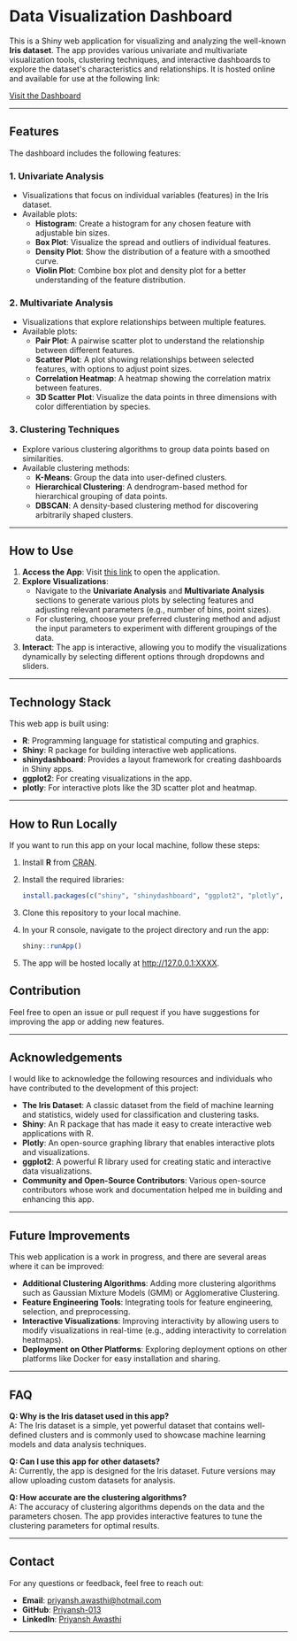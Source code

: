 # Data Visualization Dashboard

This is a Shiny web application for visualizing and analyzing the well-known **Iris dataset**. The app provides various univariate and multivariate visualization tools, clustering techniques, and interactive dashboards to explore the dataset's characteristics and relationships. It is hosted online and available for use at the following link:

[Visit the Dashboard](https://7k9w5y-priyansh-awasthi.shinyapps.io/findash/)

---

## Features

The dashboard includes the following features:

### 1. **Univariate Analysis**
   - Visualizations that focus on individual variables (features) in the Iris dataset.
   - Available plots:
     - **Histogram**: Create a histogram for any chosen feature with adjustable bin sizes.
     - **Box Plot**: Visualize the spread and outliers of individual features.
     - **Density Plot**: Show the distribution of a feature with a smoothed curve.
     - **Violin Plot**: Combine box plot and density plot for a better understanding of the feature distribution.

### 2. **Multivariate Analysis**
   - Visualizations that explore relationships between multiple features.
   - Available plots:
     - **Pair Plot**: A pairwise scatter plot to understand the relationship between different features.
     - **Scatter Plot**: A plot showing relationships between selected features, with options to adjust point sizes.
     - **Correlation Heatmap**: A heatmap showing the correlation matrix between features.
     - **3D Scatter Plot**: Visualize the data points in three dimensions with color differentiation by species.

### 3. **Clustering Techniques**
   - Explore various clustering algorithms to group data points based on similarities.
   - Available clustering methods:
     - **K-Means**: Group the data into user-defined clusters.
     - **Hierarchical Clustering**: A dendrogram-based method for hierarchical grouping of data points.
     - **DBSCAN**: A density-based clustering method for discovering arbitrarily shaped clusters.

---

## How to Use

1. **Access the App**: Visit [this link](https://7k9w5y-priyansh-awasthi.shinyapps.io/findash/) to open the application.
2. **Explore Visualizations**:
   - Navigate to the **Univariate Analysis** and **Multivariate Analysis** sections to generate various plots by selecting features and adjusting relevant parameters (e.g., number of bins, point sizes).
   - For clustering, choose your preferred clustering method and adjust the input parameters to experiment with different groupings of the data.
3. **Interact**: The app is interactive, allowing you to modify the visualizations dynamically by selecting different options through dropdowns and sliders.

---

## Technology Stack

This web app is built using:

- **R**: Programming language for statistical computing and graphics.
- **Shiny**: R package for building interactive web applications.
- **shinydashboard**: Provides a layout framework for creating dashboards in Shiny apps.
- **ggplot2**: For creating visualizations in the app.
- **plotly**: For interactive plots like the 3D scatter plot and heatmap.

---

## How to Run Locally

If you want to run this app on your local machine, follow these steps:

1. Install **R** from [CRAN](https://cran.r-project.org/).
2. Install the required libraries:

   ```R
   install.packages(c("shiny", "shinydashboard", "ggplot2", "plotly", "dplyr", "cluster"))
   ```
3. Clone this repository to your local machine.

4. In your R console, navigate to the project directory and run the app:

   ```R
   shiny::runApp()

5. The app will be hosted locally at http://127.0.0.1:XXXX.


## Contribution

Feel free to open an issue or pull request if you have suggestions for improving the app or adding new features.


---

## Acknowledgements

I would like to acknowledge the following resources and individuals who have contributed to the development of this project:

- **The Iris Dataset**: A classic dataset from the field of machine learning and statistics, widely used for classification and clustering tasks.
- **Shiny**: An R package that has made it easy to create interactive web applications with R.
- **Plotly**: An open-source graphing library that enables interactive plots and visualizations.
- **ggplot2**: A powerful R library used for creating static and interactive data visualizations.
- **Community and Open-Source Contributors**: Various open-source contributors whose work and documentation helped me in building and enhancing this app.

---

## Future Improvements

This web application is a work in progress, and there are several areas where it can be improved:

- **Additional Clustering Algorithms**: Adding more clustering algorithms such as Gaussian Mixture Models (GMM) or Agglomerative Clustering.
- **Feature Engineering Tools**: Integrating tools for feature engineering, selection, and preprocessing.
- **Interactive Visualizations**: Improving interactivity by allowing users to modify visualizations in real-time (e.g., adding interactivity to correlation heatmaps).
- **Deployment on Other Platforms**: Exploring deployment options on other platforms like Docker for easy installation and sharing.

---

## FAQ

**Q: Why is the Iris dataset used in this app?**  
A: The Iris dataset is a simple, yet powerful dataset that contains well-defined clusters and is commonly used to showcase machine learning models and data analysis techniques.

**Q: Can I use this app for other datasets?**  
A: Currently, the app is designed for the Iris dataset. Future versions may allow uploading custom datasets for analysis.

**Q: How accurate are the clustering algorithms?**  
A: The accuracy of clustering algorithms depends on the data and the parameters chosen. The app provides interactive features to tune the clustering parameters for optimal results.

---

## Contact

For any questions or feedback, feel free to reach out:

- **Email**: priyansh.awasthi@hotmail.com
- **GitHub**: [Priyansh-013](https://github.com/Priyansh-013)
- **LinkedIn**: [Priyansh Awasthi](https://www.linkedin.com/in/priyansh-awasthi-29113b251/)

---

